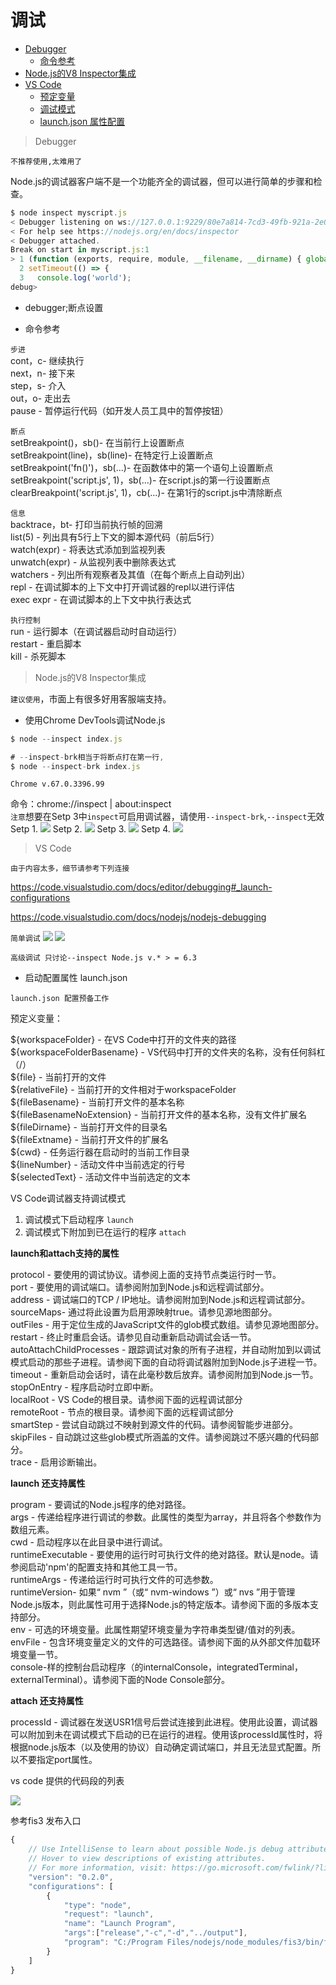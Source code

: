 # 调试

* [Debugger](#debugger)
     * [命令参考](#commond)
* [Node.js的V8 Inspector集成](#inspector)
* [VS Code](#vscode)
    * [预定变量](#bianliang)
    * [调试模式](#moshi)
    * [launch.json 属性配置](#vsattr)


> <span id="debugger"></span>Debugger

`不推荐使用,太难用了`

Node.js的调试器客户端不是一个功能齐全的调试器，但可以进行简单的步骤和检查。

```js
$ node inspect myscript.js
< Debugger listening on ws://127.0.0.1:9229/80e7a814-7cd3-49fb-921a-2e02228cd5ba
< For help see https://nodejs.org/en/docs/inspector
< Debugger attached.
Break on start in myscript.js:1
> 1 (function (exports, require, module, __filename, __dirname) { global.x = 5;
  2 setTimeout(() => {
  3   console.log('world');
debug>
```
* debugger;断点设置

* <span id="commond"/>命令参考

`步进`  
cont，c- 继续执行  
next，n- 接下来  
step，s- 介入  
out，o- 走出去  
pause - 暂停运行代码（如开发人员工具中的暂停按钮）  

`断点`  
setBreakpoint()，sb()- 在当前行上设置断点  
setBreakpoint(line)，sb(line)- 在特定行上设置断点  
setBreakpoint('fn()')，sb(...)- 在函数体中的第一个语句上设置断点  
setBreakpoint('script.js', 1)，sb(...)- 在script.js的第一行设置断点  
clearBreakpoint('script.js', 1)，cb(...)- 在第1行的script.js中清除断点   

`信息`  
backtrace，bt- 打印当前执行帧的回溯  
list(5) - 列出具有5行上下文的脚本源代码（前后5行）  
watch(expr) - 将表达式添加到监视列表  
unwatch(expr) - 从监视列表中删除表达式  
watchers - 列出所有观察者及其值（在每个断点上自动列出）  
repl - 在调试脚本的上下文中打开调试器的repl以进行评估  
exec expr - 在调试脚本的上下文中执行表达式  

`执行控制`  
run - 运行脚本（在调试器启动时自动运行）  
restart - 重启脚本  
kill - 杀死脚本  


> <span id="inspector"></span>Node.js的V8 Inspector集成

`建议使用`，市面上有很多好用客服端支持。

* 使用Chrome DevTools调试Node.js

```js
$ node --inspect index.js

# --inspect-brk相当于将断点打在第一行,
$ node --inspect-brk index.js
```
`Chrome v.67.0.3396.99`  

命令：chrome://inspect | about:inspect  
`注意`想要在Setp 3中`inspect`可启用调试器，请使用`--inspect-brk`,`--inspect`无效  
Setp 1.
![](./images/1.png)
Setp 2. 
![](./images/2.png)
Setp 3. 
![](./images/3.png)
Setp 4. 
![](./images/4.png)

> <span id="vscode"></span>VS Code

`由于内容太多，细节请参考下列连接`

https://code.visualstudio.com/docs/editor/debugging#_launch-configurations

https://code.visualstudio.com/docs/nodejs/nodejs-debugging

`简单调试`
![](./images/5.png)
![](./images/6.png)

`高级调试 只讨论--inspect Node.js v.* > = 6.3`

* 启动配置属性 launch.json

`launch.json 配置预备工作`

<span id="bianliang"></span>预定义变量：

${workspaceFolder} - 在VS Code中打开的文件夹的路径  
${workspaceFolderBasename} - VS代码中打开的文件夹的名称，没有任何斜杠（/）  
${file} - 当前打开的文件  
${relativeFile} - 当前打开的文件相对于workspaceFolder  
${fileBasename} - 当前打开文件的基本名称  
${fileBasenameNoExtension} - 当前打开文件的基本名称，没有文件扩展名  
${fileDirname} - 当前打开文件的目录名  
${fileExtname} - 当前打开文件的扩展名  
${cwd} - 任务运行器在启动时的当前工作目录  
${lineNumber} - 活动文件中当前选定的行号  
${selectedText} - 活动文件中当前选定的文本  

<span id="moshi"></span>VS Code调试器支持调试模式

1. 调试模式下启动程序 `launch`
2. 调试模式下附加到已在运行的程序 `attach`

<span id="vsattr"></span>**launch和attach支持的属性**

protocol - 要使用的调试协议。请参阅上面的支持节点类运行时一节。  
port - 要使用的调试端口。请参阅附加到Node.js和远程调试部分。  
address - 调试端口的TCP / IP地址。请参阅附加到Node.js和远程调试部分。  
sourceMaps- 通过将此设置为启用源映射true。请参见源地图部分。  
outFiles - 用于定位生成的JavaScript文件的glob模式数组。请参见源地图部分。  
restart - 终止时重启会话。请参见自动重新启动调试会话一节。  
autoAttachChildProcesses - 跟踪调试对象的所有子进程，并自动附加到以调试模式启动的那些子进程。请参阅下面的自动将调试器附加到Node.js子进程一节。  
timeout - 重新启动会话时，请在此毫秒数后放弃。请参阅附加到Node.js一节。  
stopOnEntry - 程序启动时立即中断。  
localRoot - VS Code的根目录。请参阅下面的远程调试部分  
remoteRoot - 节点的根目录。请参阅下面的远程调试部分  
smartStep - 尝试自动跳过不映射到源文件的代码。请参阅智能步进部分。  
skipFiles - 自动跳过这些glob模式所涵盖的文件。请参阅跳过不感兴趣的代码部分。  
trace - 启用诊断输出。

**launch 还支持属性**

program - 要调试的Node.js程序的绝对路径。  
args - 传递给程序进行调试的参数。此属性的类型为array，并且将各个参数作为数组元素。  
cwd - 启动程序以在此目录中进行调试。  
runtimeExecutable - 要使用的运行时可执行文件的绝对路径。默认是node。请参阅启动'npm'的配置支持和其他工具一节。  
runtimeArgs - 传递给运行时可执行文件的可选参数。  
runtimeVersion- 如果“ nvm ”（或“ nvm-windows ”）或“ nvs ”用于管理Node.js版本，则此属性可用于选择Node.js的特定版本。请参阅下面的多版本支持部分。  
env - 可选的环境变量。此属性期望环境变量为字符串类型键/值对的列表。  
envFile - 包含环境变量定义的文件的可选路径。请参阅下面的从外部文件加载环境变量一节。  
console-样的控制台启动程序（的internalConsole，integratedTerminal，externalTerminal）。请参阅下面的Node Console部分。

**attach 还支持属性**

processId - 调试器在发送USR1信号后尝试连接到此进程。使用此设置，调试器可以附加到未在调试模式下启动的已在运行的进程。使用该processId属性时，将根据node.js版本（以及使用的协议）自动确定调试端口，并且无法显式配置。所以不要指定port属性。

vs code 提供的代码段的列表

![](./images/7.png)

参考fis3 发布入口
```js
{
    // Use IntelliSense to learn about possible Node.js debug attributes.
    // Hover to view descriptions of existing attributes.
    // For more information, visit: https://go.microsoft.com/fwlink/?linkid=830387
    "version": "0.2.0",
    "configurations": [
        {
            "type": "node",
            "request": "launch",
            "name": "Launch Program",
            "args":["release","-c","-d","../output"],
            "program": "C:/Program Files/nodejs/node_modules/fis3/bin/fis.js"
        }
    ]
}
```